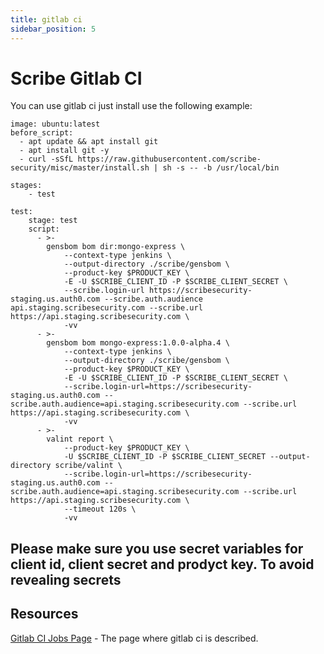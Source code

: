 ```yaml
---
title: gitlab ci
sidebar_position: 5
---
```


# Scribe Gitlab CI

You can use gitlab ci
just install use the following example:

```
image: ubuntu:latest
before_script:
  - apt update && apt install git
  - apt install git -y
  - curl -sSfL https://raw.githubusercontent.com/scribe-security/misc/master/install.sh | sh -s -- -b /usr/local/bin

stages:
    - test

test:
    stage: test
    script:
      - >-
        gensbom bom dir:mongo-express \
            --context-type jenkins \
            --output-directory ./scribe/gensbom \
            --product-key $PRODUCT_KEY \
            -E -U $SCRIBE_CLIENT_ID -P $SCRIBE_CLIENT_SECRET \
            --scribe.login-url https://scribesecurity-staging.us.auth0.com --scribe.auth.audience api.staging.scribesecurity.com --scribe.url https://api.staging.scribesecurity.com \
            -vv
      - >-
        gensbom bom mongo-express:1.0.0-alpha.4 \
            --context-type jenkins \
            --output-directory ./scribe/gensbom \
            --product-key $PRODUCT_KEY \
            -E -U $SCRIBE_CLIENT_ID -P $SCRIBE_CLIENT_SECRET \
            --scribe.login-url=https://scribesecurity-staging.us.auth0.com --scribe.auth.audience=api.staging.scribesecurity.com --scribe.url https://api.staging.scribesecurity.com \
            -vv
      - >-
        valint report \
            --product-key $PRODUCT_KEY \
            -U $SCRIBE_CLIENT_ID -P $SCRIBE_CLIENT_SECRET --output-directory scribe/valint \
            --scribe.login-url=https://scribesecurity-staging.us.auth0.com --scribe.auth.audience=api.staging.scribesecurity.com --scribe.url https://api.staging.scribesecurity.com \
            --timeout 120s \
            -vv

```

Please make sure you use secret variables for client id, client secret and prodyct key. To avoid revealing secrets
---

## Resources

[Gitlab CI Jobs Page](https://docs.gitlab.com/ee/ci/) - The page where gitlab ci is described.
